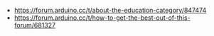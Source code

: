 - https://forum.arduino.cc/t/about-the-education-category/847474
- https://forum.arduino.cc/t/how-to-get-the-best-out-of-this-forum/681327
